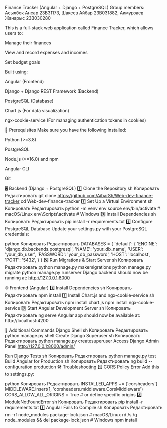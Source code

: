 Finance Tracker (Angular + Django + PostgreSQL)
Group members: Асылбек Ансар 23B31173, Шакеев Айбар 23B031882, Акмурзаев Жанарыс 23B030280

This is a full-stack web application called Finance Tracker, which allows users to:

Manage their finances

View and record expenses and incomes

Set budget goals

Built using:

Angular (Frontend)

Django + Django REST Framework (Backend)

PostgreSQL (Database)

Chart.js (For data visualization)

ngx-cookie-service (For managing authentication tokens in cookies)

🔧 Prerequisites
Make sure you have the following installed:

Python (>=3.8)

PostgreSQL

Node.js (>=16.0) and npm

Angular CLI

Git

🖥 Backend (Django + PostgreSQL)
1️⃣ Clone the Repository
sh
Копировать
Редактировать
git clone https://github.com/AibarSh/Web-dev-finance-tracker
cd Web-dev-finance-tracker
2️⃣ Set Up a Virtual Environment
sh
Копировать
Редактировать
python -m venv env
source env/bin/activate  # macOS/Linux
env\Scripts\activate  # Windows
3️⃣ Install Dependencies
sh
Копировать
Редактировать
pip install -r requirements.txt
4️⃣ Configure PostgreSQL Database
Update your settings.py with your PostgreSQL credentials:

python
Копировать
Редактировать
DATABASES = {
    'default': {
        'ENGINE': 'django.db.backends.postgresql',
        'NAME': 'your_db_name',
        'USER': 'your_db_user',
        'PASSWORD': 'your_db_password',
        'HOST': 'localhost',
        'PORT': '5432',
    }
}
5️⃣ Run Migrations & Start Server
sh
Копировать
Редактировать
python manage.py makemigrations
python manage.py migrate
python manage.py runserver
Django backend should now be running at: http://127.0.0.1:8000

🌐 Frontend (Angular)
1️⃣ Install Dependencies
sh
Копировать
Редактировать
npm install
2️⃣ Install Chart.js and ngx-cookie-service
sh
Копировать
Редактировать
npm install chart.js
npm install ngx-cookie-service
3️⃣ Start Angular Development Server
sh
Копировать
Редактировать
ng serve
Angular app should now be available at: http://localhost:4200

📌 Additional Commands
Django Shell
sh
Копировать
Редактировать
python manage.py shell
Create Django Superuser
sh
Копировать
Редактировать
python manage.py createsuperuser
Access Django Admin Panel
http://127.0.0.1:8000/admin/

Run Django Tests
sh
Копировать
Редактировать
python manage.py test
Build Angular for Production
sh
Копировать
Редактировать
ng build --configuration production
🛠 Troubleshooting
1️⃣ CORS Policy Error
Add this to settings.py:

python
Копировать
Редактировать
INSTALLED_APPS += ['corsheaders']
MIDDLEWARE.insert(1, 'corsheaders.middleware.CorsMiddleware')
CORS_ALLOW_ALL_ORIGINS = True  # or define specific origins
2️⃣ ModuleNotFoundError
sh
Копировать
Редактировать
pip install -r requirements.txt
3️⃣ Angular Fails to Compile
sh
Копировать
Редактировать
rm -rf node_modules package-lock.json  # macOS/Linux
rd /s /q node_modules && del package-lock.json  # Windows
npm install
